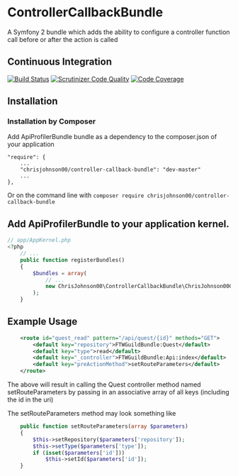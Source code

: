 ControllerCallbackBundle
========================

A Symfony 2 bundle which adds the ability to configure a controller function call before or after the action is called

## Continuous Integration
[![Build Status](https://travis-ci.org/chrisjohnson00/ControllerCallbackBundle.png?branch=master)](https://travis-ci.org/chrisjohnson00/ControllerCallbackBundle) [![Scrutinizer Code Quality](https://scrutinizer-ci.com/g/chrisjohnson00/ControllerCallbackBundle/badges/quality-score.png?s=8dbcaa1baf707dad71ec2b514adb72d2717dd2bf)](https://scrutinizer-ci.com/g/chrisjohnson00/ControllerCallbackBundle/) [![Code Coverage](https://scrutinizer-ci.com/g/chrisjohnson00/ControllerCallbackBundle/badges/coverage.png?s=555f42d9885f22b76fb170778802917cdfe62fcc)](https://scrutinizer-ci.com/g/chrisjohnson00/ControllerCallbackBundle/)

Installation
------------
### Installation by Composer

Add ApiProfilerBundle bundle as a dependency to the composer.json of your application

    "require": {
        ...
        "chrisjohnson00/controller-callback-bundle": "dev-master"
        ...
    },

Or on the command line with
`composer require chrisjohnson00/controller-callback-bundle`

## Add ApiProfilerBundle to your application kernel.

```php
// app/AppKernel.php
<?php
    // ...
    public function registerBundles()
    {
        $bundles = array(
            // ...
            new ChrisJohnson00\ControllerCallbackBundle\ChrisJohnson00ControllerCallbackBundle(),
        );
    }
```

Example Usage
-------------

```xml
    <route id="quest_read" pattern="/api/quest/{id}" methods="GET">
        <default key="repository">FTWGuildBundle:Quest</default>
        <default key="type">read</default>
        <default key="_controller">FTWGuildBundle:Api:index</default>
        <default key="preActionMethod">setRouteParameters</default>
    </route>
```

The above will result in calling the Quest controller method named setRouteParameters by passing in an associative array of all keys (including the id in the uri)

The setRouteParameters method may look something like

```php
    public function setRouteParameters(array $parameters)
    {
        $this->setRepository($parameters['repository']);
        $this->setType($parameters['type']);
        if (isset($parameters['id']))
            $this->setId($parameters['id']);
    }
```